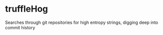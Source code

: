 # truffleHog
Searches through git repositories for high entropy strings, digging deep into commit history
